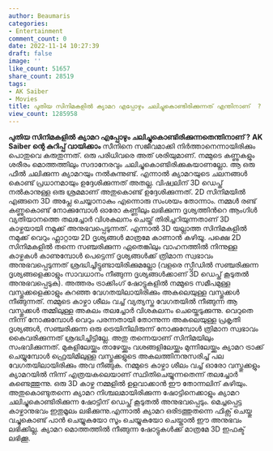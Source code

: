 ```yaml
---
author: Beaumaris
categories:
- Entertainment
comment_count: 0
date: 2022-11-14 10:27:39
draft: false
image: ''
like_count: 51657
share_count: 28519
tags:
- AK Saiber
- Movies
title: പുതിയ സിനിമകളില്‍ ക്യാമറ എപ്പോഴും ചലിച്ചുകൊണ്ടിരിക്കുന്നത് എന്തിനാണ്  ?
view_count: 1285958
---
```


**പുതിയ സിനിമകളില്‍ ക്യാമറ എപ്പോഴും ചലിച്ചുകൊണ്ടിരിക്കുന്നതെന്തിനാണ്‌ ?** **AK Saiber ന്റെ കുറിപ്പ് വായിക്കാം** സീനിനെ സജീവമാക്കി നിര്‍ത്താനെന്നായിരിക്കും പൊതുവെ കരുതുന്നത്. ഒരു പരിധിവരെ അത് ശരിയുമാണ്‌. നമ്മുടെ കണ്ണുകളും ശരീരം മൊത്തത്തിലും സദാനേരവും ചലിച്ചുകൊണ്ടിരിക്കുകയാണല്ലോ. ആ ഒരു ഫീല്‍ ചലിക്കുന്ന ക്യാമറയും നല്‍കുന്നുണ്ട്. എന്നാല്‍ ക്യാമറയുടെ ചലനങ്ങള്‍ കൊണ്ട് പ്രധാനമായും ഉദ്ദേശിക്കുന്നത് അതല്ല. വിഷ്വലിന്‌ 3D ഡെപ്ത് നല്‍കാനുള്ള ഒരു ശ്രമമാണ്‌ അതുകൊണ്ട് ഉദ്ദേശിക്കുന്നത്. 2D സിനിമയില്‍ എങ്ങനെ 3D അപ്ലേ ചെയ്യാനാകും എന്നൊരു സംശയം തോന്നാം. നമ്മള്‍ രണ്ട് കണ്ണുകൊണ്ട് നോക്കുമ്പോള്‍ ഓരോ കണ്ണിലും ലഭിക്കുന്ന ദൃശ്യത്തിന്‍റെ ആംഗിള്‍ വ്യതിയാനത്തെ തലച്ചോര്‍ വിശകലനം ചെയ്ത് തിരിച്ചറിയുന്നതാണ്‌ 3D കാഴ്ചയായി നമുക്ക് അനുഭവപ്പെടുന്നത്. എന്നാല്‍ 3D യല്ലാത്ത സിനിമകളില്‍ നമുക്ക് വെറും ഫ്ലാറ്റായ 2D ദൃശ്യങ്ങള്‍ മാത്രമേ കാണാന്‍ കഴിയൂ. പക്ഷെ 2D സിനിമകളില്‍ തന്നെ സഞ്ചരിക്കുന്ന ഏതെങ്കിലും വാഹനത്തില്‍ നിന്നുള്ള കാഴ്ചകള്‍ കാണുമ്പോള്‍ പെട്ടെന്ന് ദൃശ്യങ്ങള്‍ക്ക് ത്രിമാന സ്വഭാവം അനുഭവപ്പെടുന്നത് ശ്രദ്ധിച്ചിട്ടുണ്ടായിരിക്കുമല്ലോ (വളരെ സ്പീഡില്‍ സഞ്ചരിക്കുന്ന ദൃശ്യങ്ങളെക്കാളും സാവധാനം നീങ്ങുന്ന ദൃശ്യങ്ങള്‍ക്കാണ്‌ 3D ഡെപ്ത് കൂടുതല്‍ അനുഭവപ്പെടുക). അത്തരം ട്രാക്കിംഗ് ഷോട്ടുകളില്‍ നമ്മുടെ സമീപമുള്ള വസ്തുക്കളെക്കാളും കുറഞ്ഞ വേഗതയിലായിരിക്കും അകലെയുള്ള വസ്തുക്കള്‍ നീങ്ങുന്നത്. നമ്മുടെ കാഴ്ചാ ശീലം വച്ച് വ്യത്യസ്ത വേഗതയില്‍ നീങ്ങുന്ന ആ വസ്തുക്കള്‍ തമ്മിലുള്ള അകലം തലച്ചോര്‍ വിശകലനം ചെയ്തെടുക്കുന്നു. വെറുതെ നിന്ന് നോക്കുമ്പോള്‍ വെറും പരന്നതായി തോന്നുന്ന അകലെയുള്ള പ്രകൃതി ദൃശ്യങ്ങള്‍, സഞ്ചരിക്കുന്ന ഒരു ട്രെയിനിലിരുന്ന് നോക്കുമ്പോള്‍ ത്രിമാന സ്വഭാവം കൈവരിക്കുന്നത് ശ്രദ്ധിച്ചിട്ടില്ലേ. അതു തന്നെയാണ്‌ സിനിമയിലും സംഭവിക്കുന്നത്. മുകളിലേയ്ക്കും താഴേയ്ക്കും വശങ്ങളിലേയ്ക്കും മുന്നിലേയ്ക്കും ക്യാമറ ട്രാക്ക് ചെയ്യുമ്പോള്‍ ഫ്രെയിമിലുള്ള വസ്തുക്കളുടെ അകലത്തിനനുസരിച്ച് പല വേഗതയിലായിരിക്കും അവ നീങ്ങുക. നമ്മുടെ കാഴ്ചാ ശീലം വച്ച് ഓരോ വസ്തുക്കളും ക്യാമറയില്‍ നിന്ന് എത്രയകലെയാണ്‌ സ്ഥിതിചെയ്യുന്നതെന്ന് തലച്ചോര്‍ കണ്ടെത്തുന്നു. ഒരു 3D കാഴ്ച നമ്മളില്‍ ഉളവാക്കാന്‍ ഈ തോന്നലിന്‌ കഴിയും. അതുകൊണ്ടുതന്നെ ക്യാമറ നിശ്ചലമായിരിക്കുന്ന ഷോട്ടിനെക്കാളും ക്യാമറ ചലിച്ചുകൊണ്ടിരിക്കുന്ന ഷോട്ടിന്‌ ഡെപ്ത് കൂടുതല്‍ അനുഭവപ്പെടും. മെച്ചപ്പെട്ട കാഴ്ചാനുഭവം ഇതുമൂലം ലഭിക്കുന്നു.എന്നാല്‍ ക്യാമറ ഒരിടത്തുതന്നെ ഫിക്സ് ചെയ്തു വച്ചുകൊണ്ട് പാന്‍ ചെയ്യുകയോ സൂം ചെയ്യുകയോ ചെയ്താല്‍ ഈ അനുഭവം ലഭിക്കില്ല. ക്യാമറ മൊത്തത്തില്‍ നീങ്ങുന്ന ഷോട്ടുകള്‍ക്ക് മാത്രമേ 3D ഇഫക്ട് ലഭിക്കൂ.